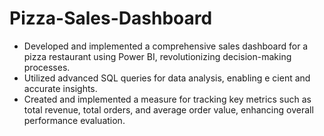 # Pizza-Sales-Dashboard

-	Developed and implemented a comprehensive sales dashboard for a pizza restaurant using Power BI, revolutionizing decision-making processes.
-	Utilized advanced SQL queries for data analysis, enabling e   cient and accurate insights.
-	Created and implemented a measure for tracking key metrics such as total revenue, total orders, and average order value, enhancing overall performance evaluation.
